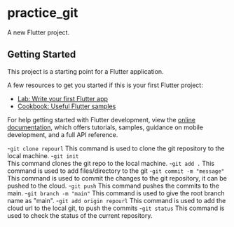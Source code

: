 # practice_git

A new Flutter project.

## Getting Started

This project is a starting point for a Flutter application.

A few resources to get you started if this is your first Flutter project:

- [Lab: Write your first Flutter app](https://docs.flutter.dev/get-started/codelab)
- [Cookbook: Useful Flutter samples](https://docs.flutter.dev/cookbook)

For help getting started with Flutter development, view the
[online documentation](https://docs.flutter.dev/), which offers tutorials,
samples, guidance on mobile development, and a full API reference.


-`git clone repourl`
 This command is used to clone the git repository to the local machine.
-`git init`  
 This command clones the git repo to the local machine.
-`git add .`
 This command is used to add files/directory to the git
-`git commit -m "message"`
 This command is used to commit the changes to the git repository, it can be pushed to the cloud.
-`git push`
 This command pushes the commits to the main.
-`git branch -m "main"`
 This command is used to give the root branch name as "main".
-`git add origin repourl`
 This command is used to add the cloud url to the local git, to push the commits
-`git status`
 This command is used to check the status of the current repository.
